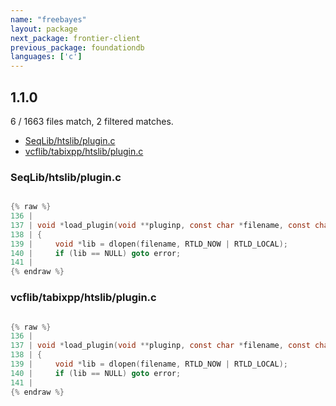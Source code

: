```yaml
---
name: "freebayes"
layout: package
next_package: frontier-client
previous_package: foundationdb
languages: ['c']
---
```

## 1.1.0
6 / 1663 files match, 2 filtered matches.

 - [SeqLib/htslib/plugin.c](#seqlibhtslibpluginc)
 - [vcflib/tabixpp/htslib/plugin.c](#vcflibtabixpphtslibpluginc)

### SeqLib/htslib/plugin.c

```c

{% raw %}
136 | 
137 | void *load_plugin(void **pluginp, const char *filename, const char *symbol)
138 | {
139 |     void *lib = dlopen(filename, RTLD_NOW | RTLD_LOCAL);
140 |     if (lib == NULL) goto error;
141 | 
{% endraw %}

```
### vcflib/tabixpp/htslib/plugin.c

```c

{% raw %}
136 | 
137 | void *load_plugin(void **pluginp, const char *filename, const char *symbol)
138 | {
139 |     void *lib = dlopen(filename, RTLD_NOW | RTLD_LOCAL);
140 |     if (lib == NULL) goto error;
141 | 
{% endraw %}

```